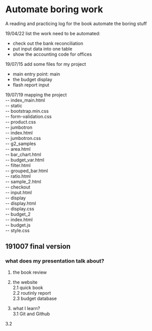 # Automate boring work

A reading and practicing log for the book automate the boring stuff  

19/04/22
list the work need to be automated:
- check out the bank reconciliation
- put input data into one table
- show the accounting code for offices


19/07/15
add some files for my project
- main entry point: main
- the budget display
- flash report input

19/07/19
mapping the project  
-- index_main.html  
-- static  
  -- bootstrap.min.css  
  -- form-validation.css  
  -- product.css  
--  jumbotron  
  -- index.html  
  -- jumbotron.css  
-- g2_samples  
  -- area.html  
  -- bar_chart.html  
  -- budget_var.html  
  -- filter.html  
  -- grouped_bar.html  
  -- ratio.html  
  -- sample_2.html  
-- checkout  
  -- input.html  
  -- display  
    -- display.html  
    -- display.css  
  -- budget_2  
    -- index.html  
    -- budget.js  
    -- style.css  
    
    
  ## 191007 final version  
  ### what does my presentation talk about?  
  1. the book review  
  
  2. the website  
  2.1 quick book  
  2.2 routinly report  
  2.3 budget database  
  
  
  3. what I learn?  
  3.1 Git and Github  
  
  3.2 

